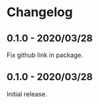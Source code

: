 # Changelog

## 0.1.0 - 2020/03/28

Fix github link in package.

## 0.1.0 - 2020/03/28

Initial release.
